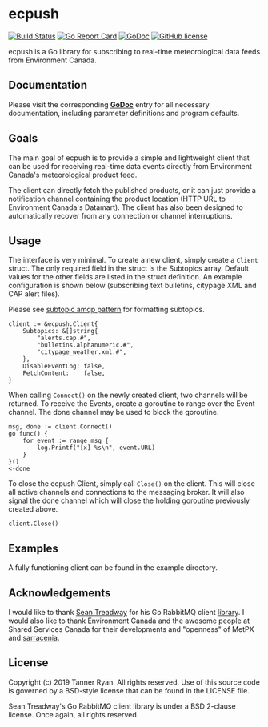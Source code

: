 # ecpush
[![Build
Status](https://img.shields.io/travis/TheTannerRyan/ecpush.svg?style=flat-square)](https://travis-ci.org/TheTannerRyan/ecpush)
[![Go Report
Card](https://goreportcard.com/badge/github.com/thetannerryan/ecpush?style=flat-square)](https://goreportcard.com/report/github.com/thetannerryan/ecpush)
[![GoDoc](https://img.shields.io/badge/godoc-reference-5673AF.svg?style=flat-square)](https://godoc.org/github.com/TheTannerRyan/ecpush)
[![GitHub
license](https://img.shields.io/github/license/TheTannerRyan/ecpush.svg?style=flat-square)](https://github.com/TheTannerRyan/ecpush/blob/master/LICENSE)

ecpush is a Go library for subscribing to real-time meteorological data feeds
from Environment Canada.


## Documentation
Please visit the corresponding
[**GoDoc**](https://godoc.org/github.com/TheTannerRyan/ecpush) entry for all
necessary documentation, including parameter definitions and program defaults.


## Goals
The main goal of ecpush is to provide a simple and lightweight client that can
be used for receiving real-time data events directly from Environment Canada's
meteorological product feed.

The client can directly fetch the published products, or it can just provide a
notification channel containing the product location (HTTP URL to Environment
Canada's Datamart). The client has also been designed to automatically recover
from any connection or channel interruptions.


## Usage
The interface is very minimal. To create a new client, simply create a `Client`
struct. The only required field in the struct is the Subtopics array. Default
values for the other fields are listed in the struct definition. An example
configuration is shown below (subscribing text bulletins, citypage XML and CAP
alert files).

Please see [subtopic amqp
pattern](https://github.com/MetPX/sarracenia/blob/master/doc/sr_subscribe.1.rst#subtopic-amqp-pattern-subtopic-need-to-be-set)
for formatting subtopics.
```
client := &ecpush.Client{
    Subtopics: &[]string{
        "alerts.cap.#",
        "bulletins.alphanumeric.#",
        "citypage_weather.xml.#",
    },
    DisableEventLog: false,
    FetchContent:    false,
}
```
When calling `Connect()` on the newly created client, two channels will be
returned. To receive the Events, create a goroutine to range over the Event
channel. The done channel may be used to block the goroutine.
```
msg, done := client.Connect()
go func() {
    for event := range msg {
        log.Printf("[x] %s\n", event.URL)
    }
}()
<-done
```
To close the ecpush Client, simply call `Close()` on the client. This will close
all active channels and connections to the messaging broker. It will also signal
the done channel which will close the holding goroutine previously created
above.
```
client.Close()
```


## Examples
A fully functioning client can be found in the example directory.


## Acknowledgements
I would like to thank [Sean Treadway](https://github.com/streadway/) for his Go
RabbitMQ client [library](https://github.com/streadway/amqp). I would also like
to thank Environment Canada and the awesome people at Shared Services Canada for
their developments and "openness" of MetPX and
[sarracenia](https://github.com/MetPX/sarracenia).


## License
Copyright (c) 2019 Tanner Ryan. All rights reserved. Use of this source code is
governed by a BSD-style license that can be found in the LICENSE file.

Sean Treadway's Go RabbitMQ client library is under a BSD 2-clause license. Once
again, all rights reserved.
